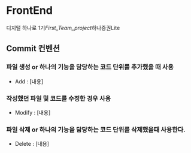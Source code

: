 # FrontEnd

디지털 하나로 1기*First_Team_project*하나증권Lite

## Commit 컨벤션

### 파일 생성 or 하나의 기능을 담당하는 코드 단위를 추가했을 때 사용

- Add : [내용]

### 작성했던 파일 및 코드를 수정한 경우 사용

- Modify : [내용]

### 파일 삭제 or 하나의 기능을 담당하는 코드 단위를 삭제했을때 사용한다.

- Delete : [내용]
